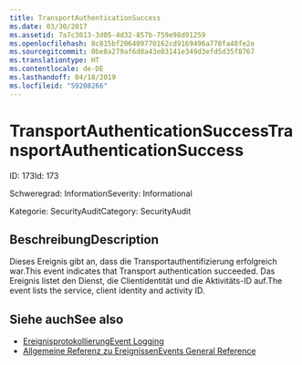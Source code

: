 ```yaml
---
title: TransportAuthenticationSuccess
ms.date: 03/30/2017
ms.assetid: 7a7c3013-3d05-4d32-857b-759e98d91259
ms.openlocfilehash: 8c815bf206489770162cd9169496a778fa48fe2e
ms.sourcegitcommit: 0be8a279af6d8a43e03141e349d3efd5d35f8767
ms.translationtype: HT
ms.contentlocale: de-DE
ms.lasthandoff: 04/18/2019
ms.locfileid: "59208266"
---
```

# <a name="transportauthenticationsuccess"></a><span data-ttu-id="1a268-102">TransportAuthenticationSuccess</span><span class="sxs-lookup"><span data-stu-id="1a268-102">TransportAuthenticationSuccess</span></span>
<span data-ttu-id="1a268-103">ID: 173</span><span class="sxs-lookup"><span data-stu-id="1a268-103">Id: 173</span></span>  
  
 <span data-ttu-id="1a268-104">Schweregrad: Information</span><span class="sxs-lookup"><span data-stu-id="1a268-104">Severity: Informational</span></span>  
  
 <span data-ttu-id="1a268-105">Kategorie: SecurityAudit</span><span class="sxs-lookup"><span data-stu-id="1a268-105">Category: SecurityAudit</span></span>  
  
## <a name="description"></a><span data-ttu-id="1a268-106">Beschreibung</span><span class="sxs-lookup"><span data-stu-id="1a268-106">Description</span></span>  
 <span data-ttu-id="1a268-107">Dieses Ereignis gibt an, dass die Transportauthentifizierung erfolgreich war.</span><span class="sxs-lookup"><span data-stu-id="1a268-107">This event indicates that Transport authentication succeeded.</span></span> <span data-ttu-id="1a268-108">Das Ereignis listet den Dienst, die Clientidentität und die Aktivitäts-ID auf.</span><span class="sxs-lookup"><span data-stu-id="1a268-108">The event lists the service, client identity and activity ID.</span></span>  
  
## <a name="see-also"></a><span data-ttu-id="1a268-109">Siehe auch</span><span class="sxs-lookup"><span data-stu-id="1a268-109">See also</span></span>

- [<span data-ttu-id="1a268-110">Ereignisprotokollierung</span><span class="sxs-lookup"><span data-stu-id="1a268-110">Event Logging</span></span>](../../../../../docs/framework/wcf/diagnostics/event-logging/index.md)
- [<span data-ttu-id="1a268-111">Allgemeine Referenz zu Ereignissen</span><span class="sxs-lookup"><span data-stu-id="1a268-111">Events General Reference</span></span>](../../../../../docs/framework/wcf/diagnostics/event-logging/events-general-reference.md)
